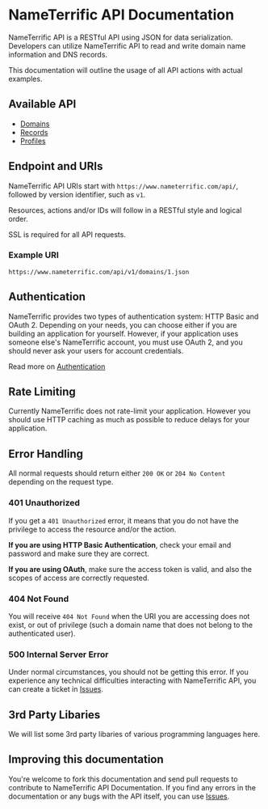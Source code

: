 NameTerrific API Documentation
==============================

NameTerrific API is a RESTful API using JSON for data serialization. Developers can utilize NameTerrific API to read and write domain name information and DNS records.

This documentation will outline the usage of all API actions with actual examples.

Available API
-------------

* [Domains](https://github.com/nameterrific/api/blob/master/domains.md)
* [Records](https://github.com/nameterrific/api/blob/master/records.md)
* [Profiles](https://github.com/nameterrific/api/blob/master/profiles.md)

Endpoint and URIs
-----------------

NameTerrific API URIs start with `https://www.nameterrific.com/api/`, followed by version identifier, such as `v1`.

Resources, actions and/or IDs will follow in a RESTful style and logical order.

SSL is required for all API requests. 

### Example URI
`
https://www.nameterrific.com/api/v1/domains/1.json
`

Authentication
--------------

NameTerrific provides two types of authentication system: HTTP Basic and OAuth 2. Depending on your needs, you can choose either if you are building an application for yourself. However, if your application uses someone else's NameTerrific account, you must use OAuth 2, and you should never ask your users for account credentials.

Read more on [Authentication](#)


Rate Limiting
-------------

Currently NameTerrific does not rate-limit your application. However you should use HTTP caching as much as possible to reduce delays for your application.

Error Handling
--------------

All normal requests should return either `200 OK` or `204 No Content` depending on the request type.

### 401 Unauthorized
If you get a `401 Unauthorized` error, it means that you do not have the privilege to access the resource and/or the action. 

**If you are using HTTP Basic Authentication**, check your email and password and make sure they are correct.

**If you are using OAuth**, make sure the access token is valid, and also the scopes of access are correctly requested.

### 404 Not Found
You will receive `404 Not Found` when the URI you are accessing does not exist, or out of privilege (such a domain name that does not belong to the authenticated user).

### 500 Internal Server Error
Under normal circumstances, you should not be getting this error. If you experience any technical difficulties interacting with NameTerrific API, you can create a ticket in [Issues](https://github.com/nameterrific/api/issues).

3rd Party Libaries
------------------

We will list some 3rd party libaries of various programming languages here.

Improving this documentation
----------------------------

You're welcome to fork this documentation and send pull requests to contribute to NameTerrific API Documentation. If you find any errors in the documentation or any bugs with the API itself, you can use [Issues](https://github.com/nameterrific/api/issues).
